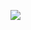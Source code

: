 [![](https://www.herokucdn.com/deploy/button.png)](https://heroku.com/deploy?template=https://github.com/wrtvh/dfgn.git)
